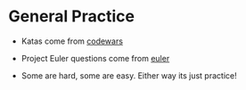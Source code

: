 # General Practice

* Katas come from [codewars](http://www.codewars.com/)
* Project Euler questions come from [euler](https://projecteuler.net)

* Some are hard, some are easy.  Either way its just practice!
